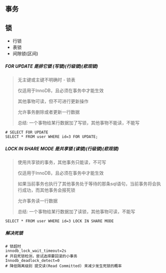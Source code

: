 ## 事务


## 锁
- 行锁
- 表锁
- 间隙锁(区间)

##### FOR UPDATE 是排它锁 (写锁)(行级锁)(悲观锁)
> 无主键或主键不明确时 - 锁表
>
> 仅适用于InnoDB，且必须在事务中才能生效
>
> 其他事物可读，但不可进行更新操作
>
> 允许事务删除或者更新一行数据
>
> 总结: 一个事物给某行数据加了写锁，其他事物不能读，不能写
```
# SELECT FOR UPDATE
SELECT * FROM user WHERE id=3 FOR UPDATE;
```

##### LOCK IN SHARE MODE 是共享锁 (读锁)(行级锁)(悲观锁)
> 使用共享锁的事务，其他事务只能读，不可写
>
> 仅适用于InnoDB，且必须在事务中才能生效
>
> 如果当前事务也执行了其他事务处于等待的那条sql语句，当前事务将会执行成功，而其他事务会报死锁
>
> 允许事务读一行数据
>
> 总结: 一个事物给某行数据加了读锁，其他事物可读，不能写
```
SELECT * FROM user WHERE id=3 LOCK IN SHARE MODE
```

##### 解决死锁
```
# 锁超时
innodb_lock_wait_timeout=2s
# 开启死锁检测，尝试选择要回滚的小事务
Innodb_deadlock_detect=0
# 降低隔离级别 提交读(Read Committed) 来减少发生死锁的概率
```
